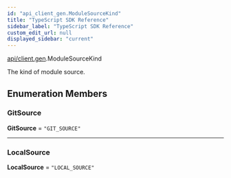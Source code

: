 ```yaml
---
id: "api_client_gen.ModuleSourceKind"
title: "TypeScript SDK Reference"
sidebar_label: "TypeScript SDK Reference"
custom_edit_url: null
displayed_sidebar: "current"
---
```


[api/client.gen](../modules/api_client_gen.md).ModuleSourceKind

The kind of module source.

## Enumeration Members

### GitSource

 **GitSource** = ``"GIT_SOURCE"``

___

### LocalSource

 **LocalSource** = ``"LOCAL_SOURCE"``
